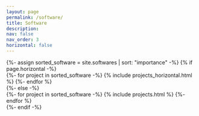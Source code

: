 ```yaml
---
layout: page
permalink: /software/
title: Software
description: 
nav: false
nav_order: 3
horizontal: false
---
```


<!-- pages/projects.md -->
<div class="projects">
<!-- Display projects without categories -->
  {%- assign sorted_software = site.softwares | sort: "importance" -%}
  <!-- Generate cards for each project -->
  {% if page.horizontal -%}
  <div class="container">
    <div class="row row-cols-2">
    {%- for project in sorted_software -%}
      {% include projects_horizontal.html %}
    {%- endfor %}
    </div>
  </div>
  {%- else -%}
  <div class="grid">
    {%- for project in sorted_software -%}
      {% include projects.html %}
    {%- endfor %}
  </div>
  {%- endif -%}
</div>
